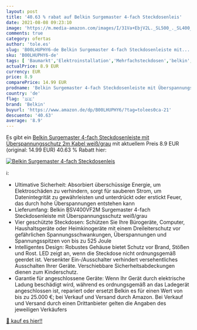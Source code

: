 ```yaml
---
layout: post
title: '40.63 % rabat auf Belkin Surgemaster 4-fach Steckdosenleis'
date: 2021-08-08 09:23:10
image: 'https://m.media-amazon.com/images/I/31Va+EbjV2L._SL500_._SL400_.jpg'
comments: true
category: ofertas
author: 'tole.es'
slug: 'B00LHUPHY6-de Belkin Surgemaster 4-fach Steckdosenleiste mit...'
sku: 'B00LHUPHY6-de'
tags: [ 'Baumarkt','Elektroinstallation','Mehrfachsteckdosen','belkin', ]
actualPrice: 8.9 EUR
currency: EUR
price: 8.9
comparePrice: 14.99 EUR
prodname: 'Belkin Surgemaster 4-fach Steckdosenleiste mit Überspannungsschutz  2m Kabel  weiß/grau'
country: 'de'
flag: '🇩🇪'
brand: 'Belkin'
buyurl: 'https://www.amazon.de/dp/B00LHUPHY6/?tag=tolees0ca-21'
descuento: '40.63'
average: '8.9'
---
```


Es gibt ein [Belkin Surgemaster 4-fach Steckdosenleiste mit Überspannungsschutz  2m Kabel  weiß/grau](https://www.amazon.de/dp/B00LHUPHY6/?tag=tolees0ca-21) mit aktuellem Preis 8.9 EUR (original: 14.99 EUR) 40.63 % Rabatt hier:

[![Belkin Surgemaster 4-fach Steckdosenleis](https://m.media-amazon.com/images/I/31Va+EbjV2L._SL500_._SL400_.jpg)](https://www.amazon.de/dp/B00LHUPHY6/?tag=tolees0ca-21)

ℹ️:

- Ultimative Sicherheit: Absorbiert überschüssige Energie, um Elektroschäden zu verhindern, sorgt für sauberen Strom, um Datenintegrität zu gewährleisten und unterdrückt oder erstickt Feuer, das durch hohe Überspannungen entstehen kann
- Lieferumfang: Belkin BSV400VF2M Surgemaster 4-fach Steckdosenleiste mit Überspannungsschutz weiß/grau
- Vier geschützte Steckdosen: Schützen Sie Ihre Bürogeräte, Computer, Haushaltsgeräte oder Heimkinogeräte mit einem Dreileiterschutz vor gefährlichen Spannungsschwankungen, Überspannungen und Spannungsspitzen von bis zu 525 Joule
- Intelligentes Design: Robustes Gehäuse bietet Schutz vor Brand, Stößen und Rost. LED zeigt an, wenn die Steckdose nicht ordnungsgemäß geerdet ist. Versenkter Ein-/Ausschalter verhindert versehentliches Ausschalten Ihrer Geräte. Verschiebbare Sicherheitsabdeckungen dienen zum Kinderschutz.
- Garantie für angeschlossene Geräte: Wenn Ihr Gerät durch elektrische Ladung beschädigt wird, während es ordnungsgemäß an das Ladegerät angeschlossen ist, repariert oder ersetzt Belkin es für einen Wert von bis zu 25.000 €; bei Verkauf und Versand durch Amazon. Bei Verkauf und Versand durch einen Drittanbieter gelten die Angaben des jeweiligen Verkäufers

[🛒 kauf es hier!!](https://www.amazon.de/dp/B00LHUPHY6/?tag=tolees0ca-21)
